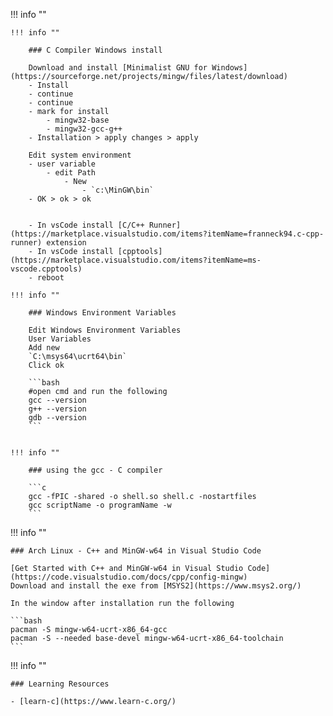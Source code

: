!!! info ""

    !!! info ""

        ### C Compiler Windows install

        Download and install [Minimalist GNU for Windows](https://sourceforge.net/projects/mingw/files/latest/download)
        - Install
        - continue
        - continue
        - mark for install
            - mingw32-base
            - mingw32-gcc-g++
        - Installation > apply changes > apply

        Edit system environment 
        - user variable
            - edit Path
                - New
                    - `c:\MinGW\bin`
        - OK > ok > ok


        - In vsCode install [C/C++ Runner](https://marketplace.visualstudio.com/items?itemName=franneck94.c-cpp-runner) extension
        - In vsCode install [cpptools](https://marketplace.visualstudio.com/items?itemName=ms-vscode.cpptools)
        - reboot

    !!! info ""

        ### Windows Environment Variables

        Edit Windows Environment Variables
        User Variables
        Add new
        `C:\msys64\ucrt64\bin`
        Click ok

        ```bash
        #open cmd and run the following
        gcc --version
        g++ --version
        gdb --version
        ```


    !!! info ""

        ### using the gcc - C compiler

        ```c
        gcc -fPIC -shared -o shell.so shell.c -nostartfiles
        gcc scriptName -o programName -w
        ```


!!! info ""

    ### Arch Linux - C++ and MinGW-w64 in Visual Studio Code

    [Get Started with C++ and MinGW-w64 in Visual Studio Code](https://code.visualstudio.com/docs/cpp/config-mingw)
    Download and install the exe from [MSYS2](https://www.msys2.org/)
    
    In the window after installation run the following

    ```bash
    pacman -S mingw-w64-ucrt-x86_64-gcc
    pacman -S --needed base-devel mingw-w64-ucrt-x86_64-toolchain
    ```




!!! info ""

    ### Learning Resources

    - [learn-c](https://www.learn-c.org/)
